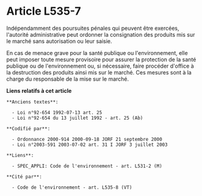 # Article L535-7

Indépendamment des poursuites pénales qui peuvent être exercées, l'autorité administrative peut ordonner la consignation des
produits mis sur le marché sans autorisation ou leur saisie.

En cas de menace grave pour la santé publique ou l'environnement, elle peut imposer toute mesure provisoire pour assurer la
protection de la santé publique ou de l'environnement ou, si nécessaire, faire procéder d'office à la destruction des
produits ainsi mis sur le marché. Ces mesures sont à la charge du responsable de la mise sur le marché.

**Liens relatifs à cet article**

	**Anciens textes**:

	  - Loi n°92-654 1992-07-13 art. 25
	  - Loi n°92-654 du 13 juillet 1992 - art. 25 (Ab)

	**Codifié par**:

	  - Ordonnance 2000-914 2000-09-18 JORF 21 septembre 2000
	  - Loi n°2003-591 2003-07-02 art. 31 I JORF 3 juillet 2003

	**Liens**:

	  - SPEC_APPLI: Code de l'environnement - art. L531-2 (M)

	**Cité par**:

	  - Code de l'environnement - art. L535-8 (VT)
